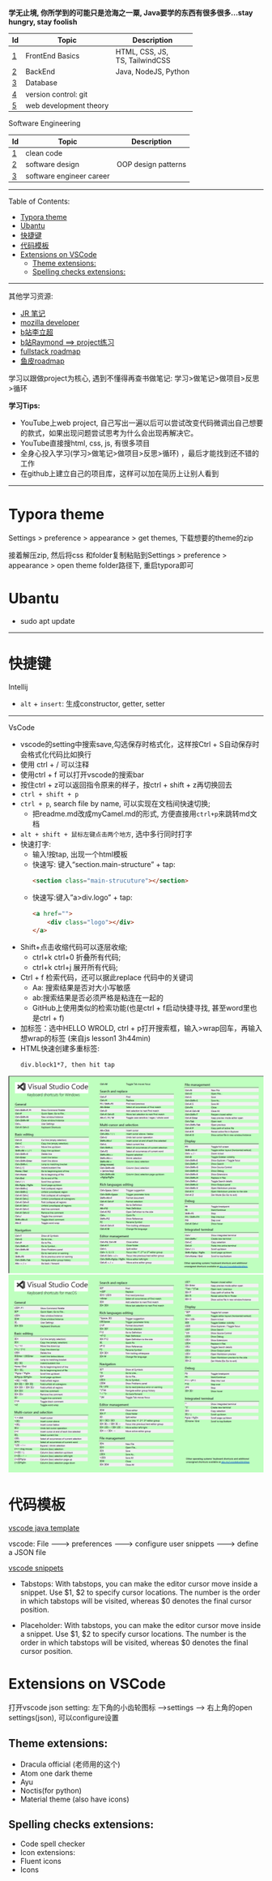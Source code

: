 **学无止境, 你所学到的可能只是沧海之一粟, Java要学的东西有很多很多...stay hungry, stay foolish**



| Id                                    | Topic                  | Description                         |
| ------------------------------------- | ---------------------- | ----------------------------------- |
| [1](./FrontEnd/myFrontEndBasics.md)   | FrontEnd Basics        | HTML, CSS, JS, <br> TS, TailwindCSS |
| [2](./BackEnd/myBackEnd.md)           | BackEnd                | Java, NodeJS, Python                |
| [3](./Database/myDatabase.md)         | Database               |                                     |
| [4](./Git/readme.md)                  | version control: git   |                                     |
| [5](./WebDevTheory/myWebDevTheory.md) | web development theory |                                     |



Software Engineering

| Id                                         | Topic                    | Description         |
| ------------------------------------------ | ------------------------ | ------------------- |
| [1](./CleanCode/clean_code.md)             | clean code               |                     |
| [2](./Software_Design/mySoftwareDesign.md) | software design          | OOP design patterns |
| [3](./myITCareer.md)                       | software engineer career |                     |



---

Table of Contents: 
- [Typora theme](#typora-theme)
- [Ubantu](#ubantu)
- [快捷键](#快捷键)
- [代码模板](#代码模板)
- [Extensions on VSCode](#extensions-on-vscode)
  - [Theme extensions:](#theme-extensions)
  - [Spelling checks extensions:](#spelling-checks-extensions)

---

其他学习资源:
+ [JR 笔记](https://github.com/australiaitgroup/full-stack-bootcamp-wiki)
+ [mozilla developer](https://developer.mozilla.org/en-US/docs/Web)
+ [b站李立超](https://space.bilibili.com/1500126264?spm_id_from=333.337.0.0)
+ [b站Raymond ==> project练习](https://space.bilibili.com/208444454?spm_id_from=333.337.0.0)
+ [fullstack roadmap](https://github.com/kamranahmedse/developer-roadmap)
+ [鱼皮roadmap](https://github.com/liyupi/code-roadmap)

学习以跟做project为核心, 遇到不懂得再查书做笔记: 
学习>做笔记>做项目>反思>循环


**学习Tips:** 
+ YouTube上web project, 自己写出一遍以后可以尝试改变代码微调出自己想要的款式，如果出现问题尝试思考为什么会出现再解决它。
+ YouTube直接搜html, css, js, 有很多项目
+ 全身心投入学习(学习>做笔记>做项目>反思>循环) ，最后才能找到还不错的工作 
+ 在github上建立自己的项目库，这样可以加在简历上让别人看到

---

# Typora theme

Settings > preference > appearance > get themes, 下载想要的theme的zip

接着解压zip, 然后将css 和folder复制粘贴到Settings > preference > appearance > open theme folder路径下, 重启typora即可



# Ubantu

+ sudo apt update

---

# 快捷键

Intellij

+ `alt` + `insert`: 生成constructor, getter, setter

---
VsCode

+ vscode的setting中搜索save,勾选保存时格式化，这样按Ctrl + S自动保存时会格式化代码比如换行
+ 使用 ctrl + / 可以注释
+ 使用ctrl + f 可以打开vscode的搜索bar
+ 按住ctrl + z可以返回指令原来的样子，按ctrl + shift + z再切换回去
+ `ctrl + shift + p`
+ `ctrl + p`, search file by name, 可以实现在文档间快速切换; 
  +  把readme.md改成myCamel.md的形式, 方便直接用`ctrl+p`来跳转md文档
+ `alt + shift + 鼠标左键点击两个地方`, 选中多行同时打字
+ 快速打字:
  + 输入!按tap, 出现一个html模板
  + 快速写: 键入“section.main-structure” + tap:
    ```html
    <section class="main-strucuture"></section>  
    ```
  + 快速写:键入”a>div.logo” + tap:
    ```html
    <a href="">
        <div class="logo"></div>
    </a>
    ```
+ Shift+点击收缩代码可以逐层收缩; 
  + ctrl+k ctrl+0 折叠所有代码; 
  + ctrl+k ctrl+j 展开所有代码;
+ Ctrl + f 检索代码，还可以据此replace 代码中的关键词
  + Aa: 搜索结果是否对大小写敏感
  + ab:搜索结果是否必须严格是粘连在一起的
  + GitHub上使用类似的检索功能(也是ctrl + f启动快捷寻找, 甚至word里也是ctrl + f)
+ 加标签：选中HELLO WROLD, ctrl + p打开搜索框，输入>wrap回车，再输入想wrap的标签 (来自js lesson1 3h44min)
+ HTML快速创建多重标签:
  ```html
  div.block1*7, then hit tap
  ```

<img src="./Src_img/vs_showcut_windows.png" >

<img src="./Src_img/vs_shortcut_mac.png" >



# 代码模板

[vscode java template](./myJavaVscodeTemplate.json)

vscode: File ---> preferences ---> configure user snippets ---> define a JSON file

[vscode snippets](https://code.visualstudio.com/docs/editor/userdefinedsnippets)

+ Tabstops:
With tabstops, you can make the editor cursor move inside a snippet. Use $1, $2 to specify cursor locations. The number is the order in which tabstops will be visited, whereas $0 denotes the final cursor position.


+ Placeholder:
With tabstops, you can make the editor cursor move inside a snippet. Use $1, $2 to specify cursor locations. The number is the order in which tabstops will be visited, whereas $0 denotes the final cursor position.



# Extensions on VSCode

打开vscode json setting: 左下角的小齿轮图标 -->settings --> 右上角的open settings(json), 可以configure设置

## Theme extensions:
+ Dracula official (老师用的这个)
+ Atom one dark theme
+ Ayu 
+ Noctis(for python)
+ Material theme (also have icons)

## Spelling checks extensions:
+ Code spell checker 
+ Icon extensions:
+ Fluent icons
+ Icons







